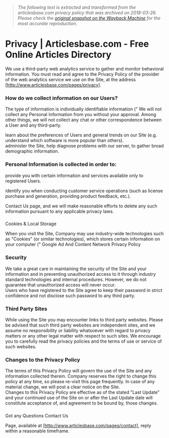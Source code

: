 > *The following text is extracted and transformed from the articlesbase.com privacy policy that was archived on 2018-03-26. Please check the [original snapshot on the Wayback Machine](https://web.archive.org/web/20180326223341id_/https%3A//www.articlesbase.com/pages/privacy) for the most accurate reproduction.*

# Privacy | Articlesbase.com - Free Online Articles Directory

We use a third-party web analytics service to gather and monitor behavioral information. You must read and agree to the Privacy Policy of the provider of the web analytics service we use on the Site, at the address [http://www.articlesbase.com/pages/privacy].

### How do we collect information on our Users?

The type of information is individually identifiable information (" We will not collect any Personal Information from you without your approval. Among other things, we will not collect any chat or other correspondence between a User and any third-party.

learn about the preferences of Users and general trends on our Site (e.g. understand which software is more popular than others).  
administer the Site, help diagnose problems with our server, to gather broad demographic information.

### Personal Information is collected in order to:

provide you with certain information and services available only to registered Users.

identify you when conducting customer service operations (such as license purchase and generation, providing product feedback, etc.).

Contact Us page, and we will make reasonable efforts to delete any such information pursuant to any applicable privacy laws. 

###   
Cookies & Local Storage

When you visit the Site, Company may use industry-wide technologies such as "Cookies" (or similar technologies), which stores certain information on your computer (" Google Ad And Content Network Privacy Policy

### Security

We take a great care in maintaining the security of the Site and your information and in preventing unauthorized access to it through industry standard technologies and internal procedures. However, we do not guarantee that unauthorized access will never occur.  
Users who have registered to the Site agree to keep their password in strict confidence and not disclose such password to any third party.

### Third Party Sites

While using the Site you may encounter links to third party websites. Please be advised that such third party websites are independent sites, and we assume no responsibility or liability whatsoever with regard to privacy matters or any other legal matter with respect to such sites. We encourage you to carefully read the privacy policies and the terms of use or service of such websites.

### Changes to the Privacy Policy

The terms of this Privacy Policy will govern the use of the Site and any information collected therein. Company reserves the right to change this policy at any time, so please re-visit this page frequently. In case of any material change, we will post a clear notice on the Site.  
Changes to this Privacy Policy are effective as of the stated "Last Update” and your continued use of the Site on or after the Last Update date will constitute acceptance of, and agreement to be bound by, those changes.

###   
Got any Questions Contact Us

Page, available at [http://www.articlesbase.com/pages/contact], reply within a reasonable timeframe.
